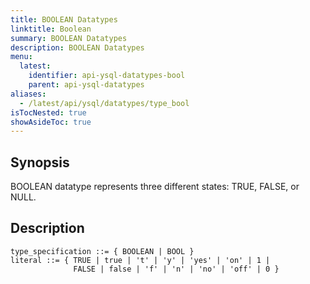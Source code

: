 ```yaml
---
title: BOOLEAN Datatypes
linktitle: Boolean
summary: BOOLEAN Datatypes
description: BOOLEAN Datatypes
menu:
  latest:
    identifier: api-ysql-datatypes-bool
    parent: api-ysql-datatypes
aliases:
  - /latest/api/ysql/datatypes/type_bool
isTocNested: true
showAsideToc: true
---
```


## Synopsis
BOOLEAN datatype represents three different states: TRUE, FALSE, or NULL.

## Description

```
type_specification ::= { BOOLEAN | BOOL }
literal ::= { TRUE | true | 't' | 'y' | 'yes' | 'on' | 1 |
              FALSE | false | 'f' | 'n' | 'no' | 'off' | 0 }
```

